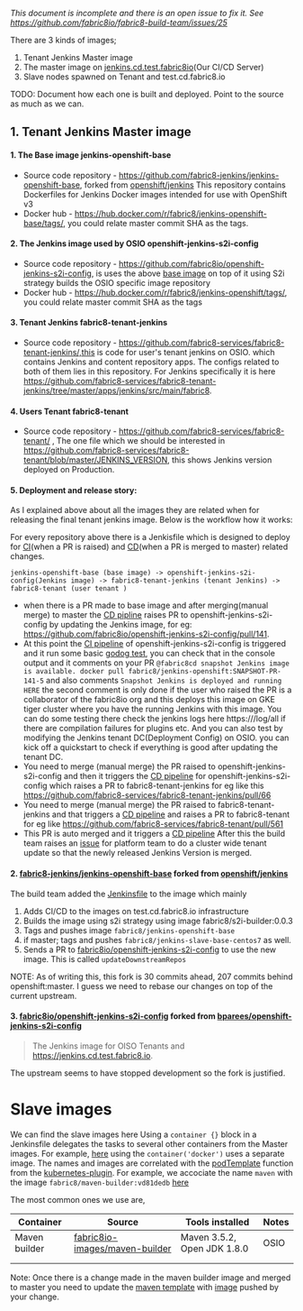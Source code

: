 _This document is incomplete and there is an open issue to fix it. See https://github.com/fabric8io/fabric8-build-team/issues/25_

There are 3 kinds of images;

1. Tenant Jenkins Master image
1. The master image on [jenkins.cd.test.fabric8io](https://jenkins.cd.test.fabric8.io/)(Our CI/CD Server)
1. Slave nodes spawned on Tenant and test.cd.fabric8.io

TODO: Document how each one is built and deployed. Point to the source as much as we can.

## 1. Tenant Jenkins Master image

#### 1. The Base image jenkins-openshift-base
* Source code repository - https://github.com/fabric8-jenkins/jenkins-openshift-base, forked from [openshift/jenkins][1] This repository contains Dockerfiles for Jenkins Docker images intended for
 use with OpenShift v3
* Docker hub - https://hub.docker.com/r/fabric8/jenkins-openshift-base/tags/, you could relate master commit SHA as the tags.
#### 2. The Jenkins image used by OSIO openshift-jenkins-s2i-config 
* Source code repository - https://github.com/fabric8io/openshift-jenkins-s2i-config, is uses the above [base image][2] on top of it using S2i strategy builds the OSIO specific image repository 
* Docker hub - https://hub.docker.com/r/fabric8/jenkins-openshift/tags/, you could relate master commit SHA as the tags 
#### 3. Tenant Jenkins fabric8-tenant-jenkins 
* Source code repository - https://github.com/fabric8-services/fabric8-tenant-jenkins/,this is code for user's tenant jenkins on OSIO. which contains Jenkins and content repository apps. The configs related to both of them lies in this repository. For Jenkins specifically it is here https://github.com/fabric8-services/fabric8-tenant-jenkins/tree/master/apps/jenkins/src/main/fabric8.
#### 4. Users Tenant fabric8-tenant
 * Source code repository - https://github.com/fabric8-services/fabric8-tenant/ , The one file which we should be interested in https://github.com/fabric8-services/fabric8-tenant/blob/master/JENKINS_VERSION, this shows Jenkins version deployed on Production.
#### 5. Deployment and release story:
As I explained above about all the images they are related when for releasing the final tenant jenkins image.
Below is the workflow how it works:

For every repository above there is a Jenkisfile which is designed to deploy for [CI](https://github.com/fabric8io/openshift-jenkins-s2i-config/blob/master/Jenkinsfile#L15)(when a PR is raised) and [CD](https://github.com/fabric8io/openshift-jenkins-s2i-config/blob/master/Jenkinsfile#L49)(when a PR is merged to master) related changes.

`jenkins-openshift-base (base image) -> openshift-jenkins-s2i-config(Jenkins image) -> fabric8-tenant-jenkins (tenant Jenkins) ->  fabric8-tenant (user tenant )`

* when there is a PR made to base image and after merging(manual merge) to master the [CD pipline](https://jenkins.cd.test.fabric8.io/job/fabric8-jenkins/job/jenkins-openshift-base/job/master/) raises PR to openshift-jenkins-s2i-config by updating the Jenkins image, for eg: https://github.com/fabric8io/openshift-jenkins-s2i-config/pull/141. 
* At this point the [CI pipeline](https://jenkins.cd.test.fabric8.io/job/fabric8io-auto-rel/job/openshift-jenkins-s2i-config/view/change-requests/) of openshift-jenkins-s2i-config is triggered and it run some basic [godog test](https://github.com/fabric8-jenkins/godog-jenkins), you can check that in the console output and it comments on your PR `@fabric8cd snapshot Jenkins image is available. docker pull fabric8/jenkins-openshift:SNAPSHOT-PR-141-5` and also comments `Snapshot Jenkins is deployed and running HERE` the second comment is only done if the user who raised the PR is a collaborator of the fabric8io org and this deploys this image on GKE tiger cluster where you have the running Jenkins with this image. You can do some testing there check the jenkins logs here https://<server>/log/all if there are compilation failures for plugins etc. And you can also test by modifying the Jenkins tenant DC(Deployment Config) on OSIO. you can kick off a quickstart to check if everything is good after updating the tenant DC.
* You need to merge (manual merge) the PR raised to openshift-jenkins-s2i-config and then it triggers the [CD pipeline](https://jenkins.cd.test.fabric8.io/job/fabric8io-auto-rel/job/openshift-jenkins-s2i-config/job/master/) for openshift-jenkins-s2i-config which raises a PR to fabric8-tenant-jenkins for eg  like this https://github.com/fabric8-services/fabric8-tenant-jenkins/pull/66 
* You need to merge (manual merge) the PR raised to fabric8-tenant-jenkins and that triggers a [CD pipeline](https://jenkins.cd.test.fabric8.io/job/fabric8-services/job/fabric8-tenant-jenkins/job/master/) and raises a PR to fabric8-tenant for eg like https://github.com/fabric8-services/fabric8-tenant/pull/561 
* This PR is auto merged and it triggers a [CD pipeline](https://jenkins.cd.test.fabric8.io/job/fabric8-services/job/fabric8-tenant/job/master/) 
After this the build team raises an [issue](https://github.com/openshiftio/openshift.io/issues/2566) for platform team to do a cluster wide tenant update so that the newly released Jenkins Version is merged.


#### 2. [fabric8-jenkins/jenkins-openshift-base][2] forked from [openshift/jenkins][1]

The build team added the [Jenkinsfile][2 Jenkinsfile] to the image which mainly

  1. Adds CI/CD to the images on test.cd.fabric8.io infrastructure
  2. Builds the image using s2i strategy using image fabric8/s2i-builder:0.0.3
  3. Tags and pushes image `fabric8/jenkins-openshift-base`
  4. if master; tags and pushes `fabric8/jenkins-slave-base-centos7` as well.
  5. Sends a PR to [fabric8io/openshift-jenkins-s2i-config][4] to use the new
     image. This is called `updateDownstreamRepos`

NOTE: As of writing this, this fork is 30 commits ahead, 207 commits behind
openshift:master. I guess we need to rebase our changes on top of the current
upstream.

#### 3. [fabric8io/openshift-jenkins-s2i-config][4] forked from [bparees/openshift-jenkins-s2i-config][3]

> The Jenkins image for OISO Tenants and https://jenkins.cd.test.fabric8.io.

The upstream seems to have stopped development so the fork is justified.

# Slave images
We can find the slave images here 
Using a `container {}` block in a Jenkinsfile delegates the tasks to several
other containers from the Master images. For example, [here][container block
example] using the `container('docker')` uses a separate image. The names and
images are correlated with the [podTemplate][podTemplate] function from the
[kubernetes-plugin][kubernetes-plugin]. For example, we accociate the name
`maven` with the image `fabric8/maven-builder:vd81dedb`
[here][containerTemplate]

The most common ones we use are,

| Container     | Source                                          | Tools installed             | Notes |
|---------------|-------------------------------------------------|-----------------------------|-------|
| Maven builder | [fabric8io-images/maven-builder][maven-builder] | Maven 3.5.2, Open JDK 1.8.0 | OSIO  |
|               |                                                 |                             |       |
|               |                                                 |                             |       |

Note:
Once there is a change made in the maven builder image and merged to master you need to update the [maven template](https://github.com/fabric8io/fabric8-pipeline-library/blob/master/vars/mavenTemplate.groovy#L12 
) with [image](https://hub.docker.com/r/fabric8/maven-builder/tags/) pushed by your change. 

[1]: https://github.com/openshift/jenkins
[2 Jenkinsfile]: https://github.com/fabric8-jenkins/jenkins-openshift-base/blob/master/Jenkinsfile
[2]: https://github.com/fabric8-jenkins/jenkins-openshift-base
[3]: https://github.com/bparees/openshift-jenkins-s2i-config
[4]: https://github.com/fabric8io/openshift-jenkins-s2i-config
[container block example]: https://github.com/jaseemabid/maven-builder/blob/079478cde9e859455aba1574cb71aeb4889201ba/Jenkinsfile#L31
[containerTemplate]: https://github.com/fabric8io/fabric8-pipeline-library/blob/master/vars/mavenTemplate.groovy#L36
[kubernetes-plugin]: https://github.com/jenkinsci/kubernetes-plugin
[maven-builder]: https://github.com/fabric8io-images/maven-builder
[podTemplate]: https://github.com/jenkinsci/kubernetes-plugin/blob/master/src/main/java/org/csanchez/jenkins/plugins/kubernetes/PodTemplate.java
